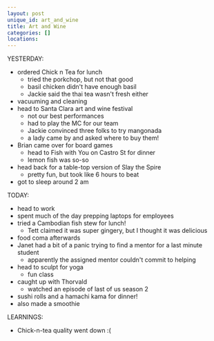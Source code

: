 ```yaml
---
layout: post
unique_id: art_and_wine
title: Art and Wine
categories: []
locations: 
---
```


YESTERDAY:
* ordered Chick n Tea for lunch
  * tried the porkchop, but not that good
  * basil chicken didn't have enough basil
  * Jackie said the thai tea wasn't fresh either
* vacuuming and cleaning
* head to Santa Clara art and wine festival
  * not our best performances
  * had to play the MC for our team
  * Jackie convinced three folks to try mangonada
  * a lady came by and asked where to buy them!
* Brian came over for board games
  * head to Fish with You on Castro St for dinner
  * lemon fish was so-so
* head back for a table-top version of Slay the Spire
  * pretty fun, but took like 6 hours to beat
* got to sleep around 2 am

TODAY:
* head to work
* spent much of the day prepping laptops for employees
* tried a Cambodian fish stew for lunch!
  * Tett claimed it was super gingery, but I thought it was delicious
* food coma afterwards
* Janet had a bit of a panic trying to find a mentor for a last minute student
  * apparently the assigned mentor couldn't commit to helping
* head to sculpt for yoga
  * fun class
* caught up with Thorvald
  * watched an episode of last of us season 2
* sushi rolls and a hamachi kama for dinner!
* also made a smoothie

LEARNINGS:
* Chick-n-tea quality went down :(
